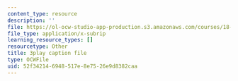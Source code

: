 ```yaml
---
content_type: resource
description: ''
file: https://ol-ocw-studio-app-production.s3.amazonaws.com/courses/18-06sc-linear-algebra-fall-2011/52f342146948517e8e7526e9d8382caa_FzncDO1eSNI.vtt
file_type: application/x-subrip
learning_resource_types: []
resourcetype: Other
title: 3play caption file
type: OCWFile
uid: 52f34214-6948-517e-8e75-26e9d8382caa
---
```

